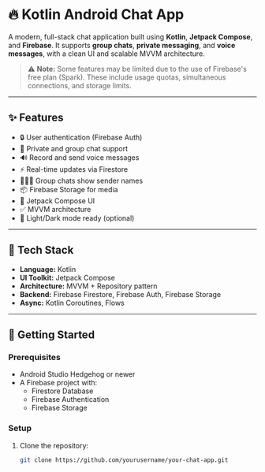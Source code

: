 # 🔥 Kotlin Android Chat App

A modern, full-stack chat application built using **Kotlin**, **Jetpack Compose**, and **Firebase**. It supports **group chats**, **private messaging**, and **voice messages**, with a clean UI and scalable MVVM architecture.

> ⚠️ **Note:** Some features may be limited due to the use of Firebase's free plan (Spark). These include usage quotas, simultaneous connections, and storage limits.

---

## ✨ Features

- 🔒 User authentication (Firebase Auth)
- 💬 Private and group chat support
- 🔊 Record and send voice messages
- ⚡ Real-time updates via Firestore
- 🧑‍🤝‍🧑 Group chats show sender names
- 📦 Firebase Storage for media
- 🎨 Jetpack Compose UI
- ✅ MVVM architecture
- 🌙 Light/Dark mode ready (optional)

---

## 🔧 Tech Stack

- **Language:** Kotlin
- **UI Toolkit:** Jetpack Compose
- **Architecture:** MVVM + Repository pattern
- **Backend:** Firebase Firestore, Firebase Auth, Firebase Storage
- **Async:** Kotlin Coroutines, Flows

---

## 🚀 Getting Started

### Prerequisites

- Android Studio Hedgehog or newer
- A Firebase project with:
  - Firestore Database
  - Firebase Authentication
  - Firebase Storage

### Setup

1. Clone the repository:
   ```bash
   git clone https://github.com/yourusername/your-chat-app.git
